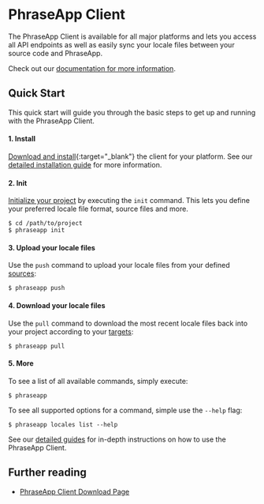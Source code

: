 # PhraseApp Client

The PhraseApp Client is available for all major platforms and lets you access all API endpoints as well as easily sync your locale files between your source code and PhraseApp.

Check out our [documentation for more information](http://docs.phraseapp.com/developers/cli/).

## Quick Start

This quick start will guide you through the basic steps to get up and running with the PhraseApp Client.

#### 1. Install

[Download and install](https://phraseapp.com/cli){:target="_blank"} the client for your platform. See our [detailed installation guide](http://docs.phraseapp.com/developers/cli/installation#download) for more information.

#### 2. Init

[Initialize your project](http://docs.phraseapp.com/developers/cli/installation#initialization) by executing the `init` command. This lets you define your preferred locale file format, source files and more.

    $ cd /path/to/project
    $ phraseapp init

#### 3. Upload your locale files

Use the `push` command to upload your locale files from your defined [sources](http://docs.phraseapp.com/developers/cli/configuration#sources):

    $ phraseapp push

#### 4. Download your locale files

Use the `pull` command to download the most recent locale files back into your project according to your [targets](http://docs.phraseapp.com/developers/cli/configuration#targets):

    $ phraseapp pull

#### 5. More

To see a list of all available commands, simply execute:

    $ phraseapp

To see all supported options for a command, simple use the `--help` flag:

    $ phraseapp locales list --help

See our [detailed guides](http://docs.phraseapp.com/developers/cli/) for in-depth instructions on how to use the PhraseApp Client.

## Further reading
* [PhraseApp Client Download Page](https://phraseapp.com/cli)
